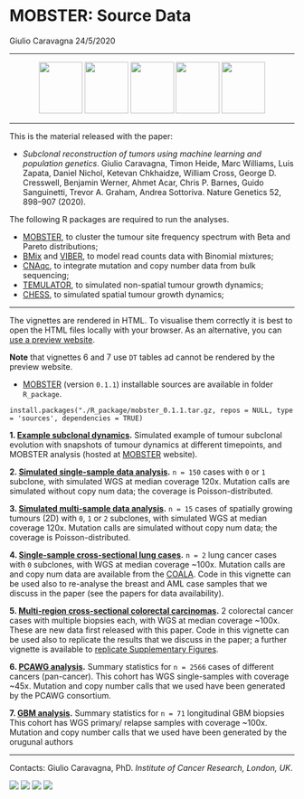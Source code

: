 MOBSTER: Source Data
================
Giulio Caravagna
24/5/2020

-----

<center>

<a href="https://caravagn.github.io/mobster"><img src="https://caravagn.github.io/mobster/reference/figures/logo.png" width=77px height=91px></img></a>
<a href="https://caravagn.github.io/VIBER"><img src="https://caravagn.github.io/VIBER/reference/figures/logo.png" width=77px height=91px></img></a>
<a href="https://caravagn.github.io/BMix"><img src="https://caravagn.github.io/BMix/reference/figures/logo.png" width=77px height=91px></img></a>
<a href="https://caravagn.github.io/CNAqc"><img src="https://caravagn.github.io/CNAqc/reference/figures/logo.png" width=77px height=91px></img></a>
<a href="https://t-heide.github.io/TEMULATOR"><img src="https://t-heide.github.io/TEMULATOR/reference/figures/logo.png" width=77px height=91px></img></a>

</center>

-----

This is the material released with the paper:

  - *Subclonal reconstruction of tumors using machine learning and
    population genetics*. Giulio Caravagna, Timon Heide, Marc Williams,
    Luis Zapata, Daniel Nichol, Ketevan Chkhaidze, William Cross, George
    D. Cresswell, Benjamin Werner, Ahmet Acar, Chris P. Barnes, Guido
    Sanguinetti, Trevor A. Graham, Andrea Sottoriva. Nature Genetics 52, 898–907 (2020).

The following R packages are required to run the analyses.

  - [MOBSTER](https://caravagn.github.io/mobster), to cluster the tumour
    site frequency spectrum with Beta and Pareto distributions;
  - [BMix](https://caravagn.github.io/BMix) and
    [VIBER](https://caravagn.github.io/VIBER), to model read counts data
    with Binomial mixtures;
  - [CNAqc](https://caravagn.github.io/CNAqc), to integrate mutation and
    copy number data from bulk sequencing;
  - [TEMULATOR](https://t-heide.github.io/TEMULATOR/), to simulated
    non-spatial tumour growth dynamics;
  - [CHESS](https://github.com/sottorivalab/CHESS.cpp), to simulated
    spatial tumour growth dynamics;

-----

The vignettes are rendered in HTML. To visualise them correctly it is
best to open the HTML files locally with your browser. As an
alternative, you can [use a preview
website](https://htmlpreview.github.io/).

**Note** that vignettes 6 and 7 use `DT` tables ad cannot be rendered by
the preview website.

  - [MOBSTER](https://caravagn.github.io/mobster) (version `0.1.1`)
    installable sources are available in folder
    `R_package`.

<!-- end list -->

    install.packages("./R_package/mobster_0.1.1.tar.gz, repos = NULL, type = 'sources', dependencies = TRUE)

**1. [Example subclonal
dynamics](https://caravagn.github.io/mobster/articles/Example_tumour_simulation.html).**
Simulated example of tumour subclonal evolution with snapshots of tumour
dynamics at different timepoints, and MOBSTER analysis (hosted at
[MOBSTER](https://caravagn.github.io/mobster) website).

**2. [Simulated single-sample data
analysis](http://htmlpreview.github.io/?https://github.com/caravagn/mobster_supp_data/blob/master/Tumor_sim_nospace/Simulated_onesample.html).**
`n = 150` cases with `0` or `1` subclone, with simulated WGS at median
coverage 120x. Mutation calls are simulated without copy num data; the
coverage is Poisson-distributed.

**3. [Simulated multi-sample data
analysis](http://htmlpreview.github.io/?https://github.com/caravagn/mobster_supp_data/blob/master/Tumor_sim_space/Simulated_multisample.html).**
`n = 15` cases of spatially growing tumours (2D) with `0`, `1` or `2`
subclones, with simulated WGS at median coverage 120x. Mutation calls
are simulated without copy num data; the coverage is
Poisson-distributed.

**4. [Single-sample cross-sectional lung
cases](http://htmlpreview.github.io/?https://github.com/caravagn/mobster_supp_data/blob/master/Lungs/Real_data_lungs.html).**
`n = 2` lung cancer cases with `0` subclones, with WGS at median
coverage ~100x. Mutation calls are and copy num data are available from
the [COALA](http://genome.kaist.ac.kr/). Code in this vignette can be
used also to re-analyse the breast and AML case samples that we discuss
in the paper (see the papers for data availability).

**5. [Multi-region cross-sectional colorectal
carcinomas](http://htmlpreview.github.io/?https://github.com/caravagn/mobster_supp_data/blob/master/CRC/CRC_vignette.html).**
2 colorectal cancer cases with multiple biopsies each, with WGS at
median coverage ~100x. These are new data first released with this
paper. Code in this vignette can be used also to replicate the results
that we discuss in the paper; a further vignette is available to
[replicate Supplementary
Figures](http://htmlpreview.github.io/?https://github.com/caravagn/mobster_supp_data/blob/master/CRC/CRC_vignette_SM.html).

**6. [PCAWG
analysis](http://htmlpreview.github.io/?https://github.com/caravagn/mobster_supp_data/blob/master/PCAWG/PCAWG_analysis_table.html).**
Summary statistics for `n = 2566` cases of different cancers
(pan-cancer). This cohort has WGS single-samples with coverage ~45x.
Mutation and copy number calls that we used have been generated by the
PCAWG consortium.

**7. [GBM
analysis](http://htmlpreview.github.io/?https://github.com/caravagn/mobster_supp_data/blob/master/GBM/GBM_analysis_table.html).**
Summary statistics for `n = 71` longitudinal GBM biopsies This cohort
has WGS primary/ relapse samples with coverage ~100x. Mutation and copy
number calls that we used have been generated by the orugunal authors

-----

Contacts: Giulio Caravagna, PhD. *Institute of Cancer Research, London,
UK*.

[![](https://img.shields.io/badge/Email-gcaravagn@gmail.com-informational.svg?style=social)](mailto:gcaravagn@gmail.com)
[![](https://img.shields.io/badge/caravagn-informational.svg?style=social&logo=GitHub)](https://github.com/caravagn)
[![](https://img.shields.io/badge/@gcaravagna-informational.svg?style=social&logo=Twitter)](https://twitter.com/gcaravagna)
[![](https://img.shields.io/badge/Homepage-informational.svg?style=social&logo=Google)](https://sites.google.com/site/giuliocaravagna/)
